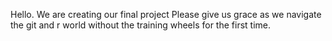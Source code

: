 Hello. We are creating our final project
Please give us grace as we navigate the git and r world without the training wheels for the first time.
